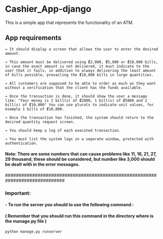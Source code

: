 # Cashier_App-django

This is a simple app that represents the functionality of an ATM.

## App requirements 
```
➔ It should display a screen that allows the user to enter the desired amount.
```
```
➔ This amount must be delivered using ₡2,000, ₡5,000 or ₡10,000 bills, in case the exact amount is not delivered, it must indicate to the user that it fails, in addition to always delivering the least amount of bills possible, prevailing the ₡10,000 bills in large quantities. 
```
```
➔ All customers are supposed to be able to order as much as they want without a verification that the client has the funds available.
```
```
➔ Once the transaction is done, it should show the user a message like: "Your money is 2 bill(s) of ₡2000, 1 bill(s) of ₡5000 and 2 bill(s) of ₡10,000" You can use plurals to indicate unit values, for example 1 bills of ₡10,000.
```
```
➔ Once the transaction has finished, the system should return to the desired quantity request screen.
```
```
➔ You should keep a log of each executed transaction.
```
```
➔ You must list the system logs in a separate window, protected with authentication.
```

#### Note: There are some numbers that can cause problems like 11, 16, 21, 27, 29 thousand, these should be considered, but number like 3,000 should be dealt with in the error messages.
    
##############################################################################
### Important:

#### - To run the server you should to use the following command : 
#### ( Remember that you should run this command in the directory where is the manage.py file )
```
python manage.py runserver
```

